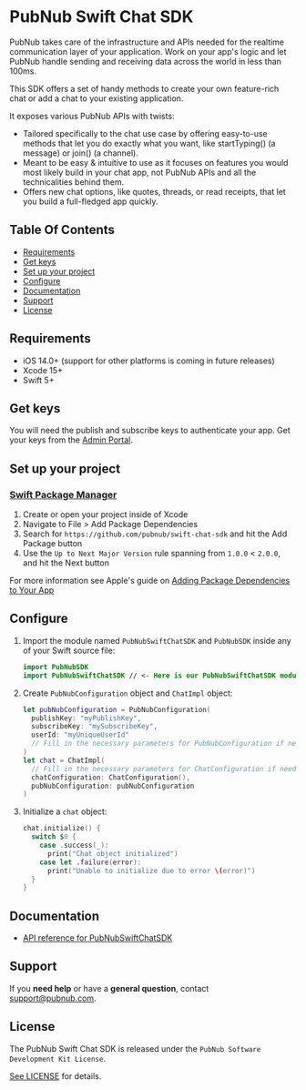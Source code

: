 # PubNub Swift Chat SDK

PubNub takes care of the infrastructure and APIs needed for the realtime communication layer of your application. Work on your app's logic and let PubNub handle sending and receiving data across the world in less than 100ms.

This SDK offers a set of handy methods to create your own feature-rich chat or add a chat to your existing application.

It exposes various PubNub APIs with twists:

* Tailored specifically to the chat use case by offering easy-to-use methods that let you do exactly what you want, like startTyping() (a message) or join() (a channel).
* Meant to be easy & intuitive to use as it focuses on features you would most likely build in your chat app, not PubNub APIs and all the technicalities behind them.
* Offers new chat options, like quotes, threads, or read receipts, that let you build a full-fledged app quickly.

## Table Of Contents

* [Requirements](#requirements)
* [Get keys](#get-keys)
* [Set up your project](#set-up-your-project)
* [Configure](#configure)
* [Documentation](#documentation)
* [Support](#support)
* [License](#license)

## Requirements

* iOS 14.0+ (support for other platforms is coming in future releases)
* Xcode 15+
* Swift 5+

## Get keys

You will need the publish and subscribe keys to authenticate your app. Get your keys from the [Admin Portal](https://dashboard.pubnub.com/).

## Set up your project

### [Swift Package Manager](https://github.com/apple/swift-package-manager)

1. Create or open your project inside of Xcode
2. Navigate to File > Add Package Dependencies
3. Search for `https://github.com/pubnub/swift-chat-sdk` and hit the Add Package button
4. Use the `Up to Next Major Version` rule spanning from `1.0.0` < `2.0.0`, and hit the Next button

For more information see Apple's guide on [Adding Package Dependencies to Your App](https://developer.apple.com/documentation/xcode/adding_package_dependencies_to_your_app)

## Configure

1. Import the module named `PubNubSwiftChatSDK` and `PubNubSDK` inside any of your Swift source file:

    ```swift
    import PubNubSDK
    import PubNubSwiftChatSDK // <- Here is our PubNubSwiftChatSDK module import.
    ```

1. Create `PubNubConfiguration` object and `ChatImpl` object:

    ```swift
    let pubNubConfiguration = PubNubConfiguration(
      publishKey: "myPublishKey",
      subscribeKey: "mySubscribeKey",
      userId: "myUniqueUserId"
      // Fill in the necessary parameters for PubNubConfiguration if needed
    )
    let chat = ChatImpl(
      // Fill in the necessary parameters for ChatConfiguration if needed
      chatConfiguration: ChatConfiguration(),
      pubNubConfiguration: pubNubConfiguration
    )
    ```
    
2. Initialize a `chat` object:

    ```swift
    chat.initialize() {
      switch $0 {
        case .success(_):
          print("Chat object initialized")
        case let .failure(error):
          print("Unable to initialize due to error \(error)")
      }    
    }
    ```
    
## Documentation

* [API reference for PubNubSwiftChatSDK](https://www.pubnub.com/docs/chat/swift-chat-sdk/overview)

## Support

If you **need help** or have a **general question**, contact [support@pubnub.com](mailto:support@pubnub.com).

## License

The PubNub Swift Chat SDK is released under the `PubNub Software Development Kit License`.

[See LICENSE](https://github.com/pubnub/swift-chat-sdk/blob/master/LICENSE) for details.
